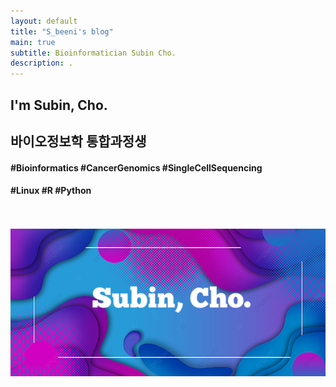```yaml
---
layout: default
title: "S_beeni's blog"
main: true
subtitle: Bioinformatician Subin Cho.
description: .
---
```


<div class="intro-animation">
<section class="explanation">
    <h1 class="intro">
    I'm Subin, Cho.
    </h1>
    <h2 class="intro">바이오정보학 통합과정생</h2>
    <h4 class="intro">#Bioinformatics #CancerGenomics #SingleCellSequencing </h4>
    <h4 class="intro">#Linux #R #Python</h4>
    <br>
    <br>
    <img src="img/my.png" alt="My Image">
    <br>
</section>
</div>
<!--{% include resume.html %}-->
